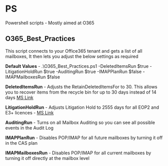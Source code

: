 # PS
Powershell scripts - Mostly aimed at O365

## O365_Best_Practices

This script connects to your Office365 tenant and gets a list of all mailboxes, It then lets you adjust the below settings as required

**Default Values** - 
.\O365_Best_Practices.ps1 -DeletedItemsRun $true -LitigationHoldRun $true -AuditingRun $true -IMAPPlanRun $false -IMAPMailboxesRun $false

**DeletedItemsRun** - Adjusts the RetainDeletedItemsFor to 30. This allows you to recover items from the recycle bin for up to 30 days instead of 14 days
[MS Link](https://docs.microsoft.com/en-us/exchange/recipients/user-mailboxes/deleted-item-retention-and-recoverable-items-quotas?view=exchserver-2019)

**LitigationHoldRun** - Adjusts Litigation Hold to 2555 days for all EOP2 and E3+ licences - [MS Link](https://docs.microsoft.com/en-us/exchange/policy-and-compliance/holds/litigation-holds?view=exchserver-2019)

**AuditingRun** - Turns on all Mailbox Auditing so you can see all possible events in the Audit Log

**IMAPPlanRun** - Disables POP/IMAP for all future mailboxes by turning it off in the CAS plan

**IMAPMailboxesRun** - Disables POP/IMAP for all current mailboxes by turning it off directly at the mailbox level 
